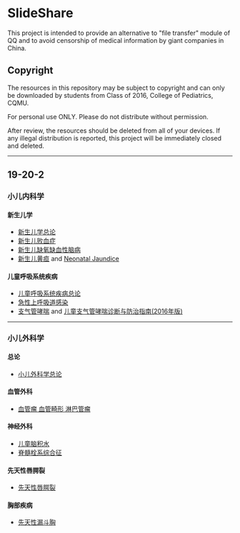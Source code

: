 # SlideShare

This project is intended to provide an alternative to "file transfer" module of QQ and to avoid censorship of medical information by giant companies in China.

## Copyright
The resources in this repository may be subject to copyright and can only be downloaded by students from Class of 2016, College of Pediatrics, CQMU.

For personal use ONLY. Please do not distribute without permission.

After review, the resources should be deleted from all of your devices. If any illegal distribution is reported, this project will be immediately closed and deleted.

---
## 19-20-2
### 小儿内科学
#### 新生儿学
- [新生儿学总论](19-20-2%20小儿内科学\1-新生儿学总论.pdf)
- [新生儿败血症](19-20-2%20小儿内科学\1-新生儿败血症.pdf)
- [新生儿缺氧缺血性脑病](19-20-2%20小儿内科学\1-新生儿缺氧缺血性脑病.pdf)
- [新生儿黄疸](19-20-2%20小儿内科学\1-新生儿黄疸.pdf) and [Neonatal Jaundice](19-20-2%20小儿内科学\1-Neonatal%20jaundice.pdf)

#### 儿童呼吸系统疾病
- [儿童呼吸系统疾病总论](19-20-2%20小儿内科学\3-儿童呼吸系统疾病总论.pdf)
- [急性上呼吸道感染](19-20-2%20小儿内科学\3-急性上呼吸道感染.pdf)
- [支气管哮喘](19-20-2%20小儿内科学\3-支气管哮喘.pdf) and [儿童支气管哮喘诊断与防治指南(2016年版)](19-20-2%20小儿内科学\儿童支气管哮喘诊断与防治指南_2016.pdf)

---

### 小儿外科学
#### 总论
- [小儿外科学总论](19-20-2%20小儿外科学\1-小儿外科学总论.pdf)

#### 血管外科
- [血管瘤 血管畸形 淋巴管瘤](19-20-2%20小儿外科学\2-血管瘤%20血管畸形%20淋巴管瘤%282020%29.pdf)

#### 神经外科
- [儿童脑积水](19-20-2%20小儿外科学\3-儿童脑积水%282020%29.pdf)
- [脊髓栓系综合征](19-20-2%20小儿外科学\3-脊髓栓系综合征%282020%29.pdf)

#### 先天性唇腭裂
- [先天性唇腭裂](19-20-2%20小儿外科学\4-先天性唇腭裂%282020%29.pdf)

#### 胸部疾病
- [先天性漏斗胸](19-20-2%20小儿外科学\5-Pectus_Excavatum%282020%29.pdf)
